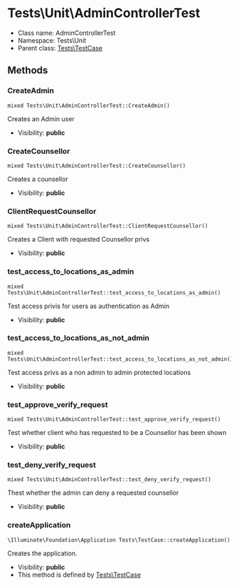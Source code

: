 Tests\Unit\AdminControllerTest
===============






* Class name: AdminControllerTest
* Namespace: Tests\Unit
* Parent class: [Tests\TestCase](Tests-TestCase.md)







Methods
-------


### CreateAdmin

    mixed Tests\Unit\AdminControllerTest::CreateAdmin()

Creates an Admin user



* Visibility: **public**




### CreateCounsellor

    mixed Tests\Unit\AdminControllerTest::CreateCounsellor()

Creates a counsellor



* Visibility: **public**




### ClientRequestCounsellor

    mixed Tests\Unit\AdminControllerTest::ClientRequestCounsellor()

Creates a Client with requested Counsellor privs



* Visibility: **public**




### test_access_to_locations_as_admin

    mixed Tests\Unit\AdminControllerTest::test_access_to_locations_as_admin()

Test access privis for users as authentication as Admin



* Visibility: **public**




### test_access_to_locations_as_not_admin

    mixed Tests\Unit\AdminControllerTest::test_access_to_locations_as_not_admin()

Test access privs as a non admin to admin
protected locations



* Visibility: **public**




### test_approve_verify_request

    mixed Tests\Unit\AdminControllerTest::test_approve_verify_request()

Test whether client who has requested to be a Counsellor has been shown



* Visibility: **public**




### test_deny_verify_request

    mixed Tests\Unit\AdminControllerTest::test_deny_verify_request()

Thest whether the admin can deny a requested counsellor



* Visibility: **public**




### createApplication

    \Illuminate\Foundation\Application Tests\TestCase::createApplication()

Creates the application.



* Visibility: **public**
* This method is defined by [Tests\TestCase](Tests-TestCase.md)



